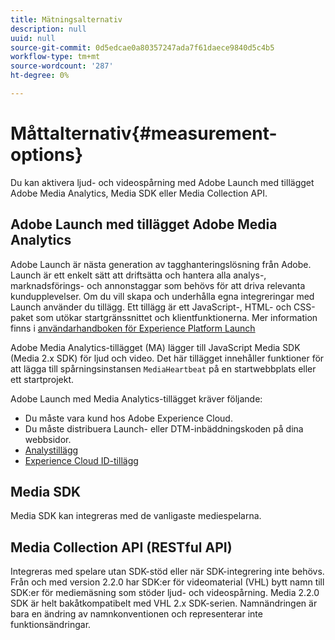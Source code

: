 ```yaml
---
title: Mätningsalternativ
description: null
uuid: null
source-git-commit: 0d5edcae0a80357247ada7f61daece9840d5c4b5
workflow-type: tm+mt
source-wordcount: '287'
ht-degree: 0%

---
```



# Måttalternativ{#measurement-options}

Du kan aktivera ljud- och videospårning med Adobe Launch med tillägget Adobe Media Analytics, Media SDK eller Media Collection API.

## Adobe Launch med tillägget Adobe Media Analytics

Adobe Launch är nästa generation av tagghanteringslösning från Adobe. Launch är ett enkelt sätt att driftsätta och hantera alla analys-, marknadsförings- och annonstaggar som behövs för att driva relevanta kundupplevelser. Om du vill skapa och underhålla egna integreringar med Launch använder du tillägg. Ett tillägg är ett JavaScript-, HTML- och CSS-paket som utökar startgränssnittet och klientfunktionerna. Mer information finns i [användarhandboken för Experience Platform Launch](https://experienceleague.adobe.com/docs/launch/using/overview.html)

Adobe Media Analytics-tillägget (MA) lägger till JavaScript Media SDK (Media 2.x SDK) för ljud och video. Det här tillägget innehåller funktioner för att lägga till spårningsinstansen `MediaHeartbeat` på en startwebbplats eller ett startprojekt.

Adobe Launch med Media Analytics-tillägget kräver följande:
* Du måste vara kund hos Adobe Experience Cloud.
* Du måste distribuera Launch- eller DTM-inbäddningskoden på dina webbsidor.
* [Analystillägg](https://experienceleague.adobe.com/docs/launch/using/extensions-ref/adobe-extension/analytics-extension/overview.html)
* [Experience Cloud ID-tillägg](https://experienceleague.adobe.com/docs/launch/using/extensions-ref/adobe-extension/id-service-extension/overview.html)

## Media SDK

Media SDK kan integreras med de vanligaste mediespelarna.

## Media Collection API (RESTful API)

Integreras med spelare utan SDK-stöd eller när SDK-integrering inte behövs.<br>Från och med version 2.2.0 har SDK:er för videomaterial (VHL) bytt namn till SDK:er för mediemäsning som stöder ljud- och videospårning. Media 2.2.0 SDK är helt bakåtkompatibelt med VHL 2.x SDK-serien. Namnändringen är bara en ändring av namnkonventionen och representerar inte funktionsändringar.
